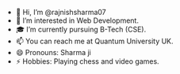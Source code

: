- 👋 Hi, I’m @rajnishsharma07
- 👀 I’m interested in Web Development.
- 🎓 I’m currently pursuing B-Tech (CSE).
- 📫 You can reach me at Quantum University UK.
- 😄 Pronouns: Sharma ji
- ⚡ Hobbies: Playing chess and video games.

<!---
rajnishsharma07/rajnishsharma07 is a ✨ special ✨ repository because its `README.md` (this file) appears on your GitHub profile.
You can click the Preview link to take a look at your changes.
--->
